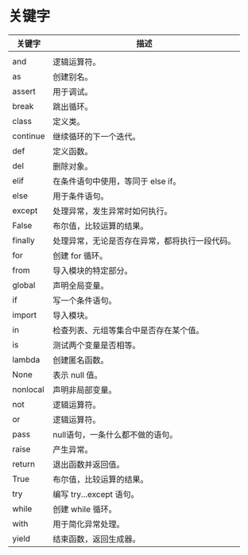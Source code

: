 # 关键字

| 关键字   | 描述                                           |
| -------- | ---------------------------------------------- |
|          |                                                |
| and      | 逻辑运算符。                                   |
| as       | 创建别名。                                     |
| assert   | 用于调试。                                     |
| break    | 跳出循环。                                     |
| class    | 定义类。                                       |
| continue | 继续循环的下一个迭代。                         |
| def      | 定义函数。                                     |
| del      | 删除对象。                                     |
| elif     | 在条件语句中使用，等同于 else if。             |
| else     | 用于条件语句。                                 |
| except   | 处理异常，发生异常时如何执行。                 |
| False    | 布尔值，比较运算的结果。                       |
| finally  | 处理异常，无论是否存在异常，都将执行一段代码。 |
| for      | 创建 for 循环。                                |
| from     | 导入模块的特定部分。                           |
| global   | 声明全局变量。                                 |
| if       | 写一个条件语句。                               |
| import   | 导入模块。                                     |
| in       | 检查列表、元组等集合中是否存在某个值。         |
| is       | 测试两个变量是否相等。                         |
| lambda   | 创建匿名函数。                                 |
| None     | 表示 null 值。                                 |
| nonlocal | 声明非局部变量。                               |
| not      | 逻辑运算符。                                   |
| or       | 逻辑运算符。                                   |
| pass     | null语句，一条什么都不做的语句。               |
| raise    | 产生异常。                                     |
| return   | 退出函数并返回值。                             |
| True     | 布尔值，比较运算的结果。                       |
| try      | 编写 try...except 语句。                       |
| while    | 创建 while 循环。                              |
| with     | 用于简化异常处理。                             |
| yield    | 结束函数，返回生成器。                         |
